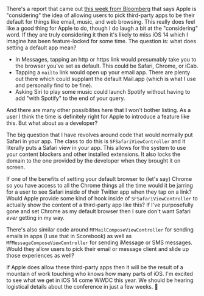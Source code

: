 There's a report that came out [this week from Bloomberg](https://www.bloomberg.com/news/articles/2020-02-20/apple-weighs-loosening-restrictions-on-rival-iphone-music-apps) that says Apple is "considering" the idea of allowing users to pick third-party apps to be their default for things like email, music, and web browsing. This really does feel like a good thing for Apple to do, though I do laugh a bit at the "considering" word. If they are truly considering it then it's likely to miss iOS 14 which I imagine has been feature-locked for some time. The question is: what does setting a default app mean?

* In Messages, tapping an http or https link would presumably take you to the browser you've set as default. This could be Safari, Chrome, or iCab.
* Tapping a `mailto` link would open up your email app. There are plenty out there which could supplant the default Mail.app (which is what I use and personally find to be fine).
* Asking Siri to play some music could launch Spotify without having to add "with Spotify" to the end of your query.

And there are many other possibilites here that I won't bother listing. As a user I think the time is definitely right for Apple to introduce a feature like this. But what about as a developer?

The big question that I have revolves around code that would normally put Safari in your app. The class to do this is `SFSafariViewController` and it literally puts a Safari view in your app. This allows for the system to use your content blockers and other installed extensions. It also locks the domain to the one provided by the developer when they brought it on screen.

If one of the benefits of setting your default browser to (let's say) Chrome so you have access to all the Chrome things all the time would it be jarring for a user to see Safari inside of their Twitter app when they tap on a link? Would Apple provide some kind of hook inside of `SFSafariViewController` to actually show the content of a third-party app like this? If I've purposefully gone and set Chrome as my default browser then I sure don't want Safari _ever_ getting in my way.

There's also similar code around `MFMailComposeViewController` for sending emails in apps (I use that in Scorebook) as well as `MFMessageComposeViewController` for sending iMessage or SMS messages. Would they allow users to pick their email or message client and slide up those experiences as well?

If Apple does allow these third-party apps then it will be the result of a mountain of work touching who knows how many parts of iOS. I'm excited to see what we get in iOS 14 come WWDC this year. We should be hearing logistical details about the conference in just a few weeks. 🍿
